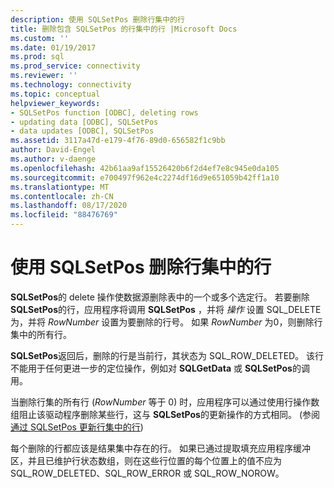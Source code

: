```yaml
---
description: 使用 SQLSetPos 删除行集中的行
title: 删除包含 SQLSetPos 的行集中的行 |Microsoft Docs
ms.custom: ''
ms.date: 01/19/2017
ms.prod: sql
ms.prod_service: connectivity
ms.reviewer: ''
ms.technology: connectivity
ms.topic: conceptual
helpviewer_keywords:
- SQLSetPos function [ODBC], deleting rows
- updating data [ODBC], SQLSetPos
- data updates [ODBC], SQLSetPos
ms.assetid: 3117a47d-e179-4f76-89d0-656582f1c9bb
author: David-Engel
ms.author: v-daenge
ms.openlocfilehash: 42b61aa9af15526420b6f2d4ef7e8c945e0da105
ms.sourcegitcommit: e700497f962e4c2274df16d9e651059b42ff1a10
ms.translationtype: MT
ms.contentlocale: zh-CN
ms.lasthandoff: 08/17/2020
ms.locfileid: "88476769"
---
```

# <a name="deleting-rows-in-the-rowset-with-sqlsetpos"></a>使用 SQLSetPos 删除行集中的行
**SQLSetPos**的 delete 操作使数据源删除表中的一个或多个选定行。 若要删除 **SQLSetPos**的行，应用程序将调用 **SQLSetPos** ，并将 *操作* 设置 SQL_DELETE 为，并将 *RowNumber* 设置为要删除的行号。 如果 *RowNumber* 为0，则删除行集中的所有行。  
  
 **SQLSetPos**返回后，删除的行是当前行，其状态为 SQL_ROW_DELETED。 该行不能用于任何更进一步的定位操作，例如对 **SQLGetData** 或 **SQLSetPos**的调用。  
  
 当删除行集的所有行 (*RowNumber* 等于 0) 时，应用程序可以通过使用行操作数组阻止该驱动程序删除某些行，这与 **SQLSetPos**的更新操作的方式相同。  (参阅 [通过 SQLSetPos 更新行集中的行](../../../odbc/reference/develop-app/updating-rows-in-the-rowset-with-sqlsetpos.md))   
  
 每个删除的行都应该是结果集中存在的行。 如果已通过提取填充应用程序缓冲区，并且已维护行状态数组，则在这些行位置的每个位置上的值不应为 SQL_ROW_DELETED、SQL_ROW_ERROR 或 SQL_ROW_NOROW。
